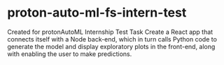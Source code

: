 # proton-auto-ml-fs-intern-test
Created for protonAutoML Internship Test Task
Create a React app that connects itself with a Node back-end, which in turn calls Python code to generate the model and display exploratory plots in the front-end, along with enabling the user to make predictions.
